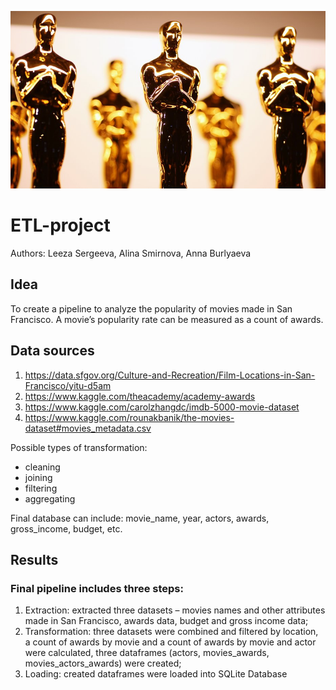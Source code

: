 
![Alt text](/Resources/image.jpg )
# ETL-project
Authors: Leeza Sergeeva, Alina Smirnova, Anna Burlyaeva

## Idea
To create a pipeline to analyze the popularity of movies made in San Francisco. A movie’s popularity rate can be measured as a count of awards.

## Data sources

1. https://data.sfgov.org/Culture-and-Recreation/Film-Locations-in-San-Francisco/yitu-d5am
2. https://www.kaggle.com/theacademy/academy-awards
3. https://www.kaggle.com/carolzhangdc/imdb-5000-movie-dataset
4. https://www.kaggle.com/rounakbanik/the-movies-dataset#movies_metadata.csv

Possible types of transformation: 
* cleaning
* joining
* filtering
* aggregating

Final database can include: movie_name, year, actors, awards, gross_income, budget, etc.

## Results

### Final pipeline includes three steps:

1.	Extraction: extracted three datasets – movies names and other attributes made in San Francisco, awards data, budget and gross income data;
2.	Transformation: three datasets were combined and filtered by location, a count of awards by movie and a count of awards by movie and actor were calculated, three dataframes (actors, movies_awards, movies_actors_awards) were created;
3.	Loading: created dataframes were loaded into SQLite Database

